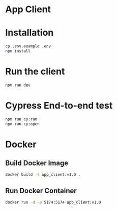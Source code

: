 # App Client

# Installation

```bash
cp .env.example .env
npm install
```

# Run the client

```bash
npm run dev
```

# Cypress End-to-end test
```bash
npm run cy:run
npm run cy:open
```

# Docker

## Build Docker Image
```bash
docker build -t app_client:v1.0 .
```
## Run Docker Container
```bash
docker run -d -p 5174:5174 app_client:v1.0
```
